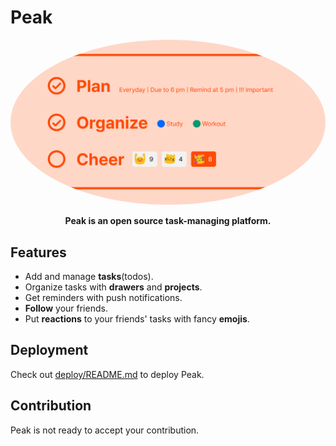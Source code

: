 # Peak

<div align="center">
<a href="https://peak.ooo">
	<img src="./frontend/public/og.png" alt="Peak Logo" style="border-radius:50%" width="600"/>
</a>

**Peak is an open source task-managing platform.**

</div>


## Features

- Add and manage **tasks**(todos).
- Organize tasks with **drawers** and **projects**.
- Get reminders with push notifications.
- **Follow** your friends.
- Put **reactions** to your friends' tasks with fancy **emojis**.

## Deployment

Check out [deploy/README.md](./deploy/README.md) to deploy Peak.

## Contribution

Peak is not ready to accept your contribution. 

